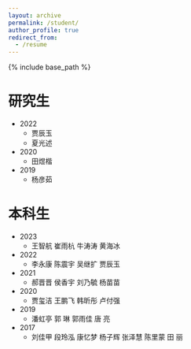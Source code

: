 ```yaml
---
layout: archive
permalink: /student/
author_profile: true
redirect_from:
  - /resume
---
```


{% include base_path %}

研究生
======
* 2022
	+ 贾辰玉
	+ 夏光述
* 2020
	+ 田煜楷
* 2019
	+ 杨彦茹

本科生
======
* 2023
	+ 王智航  崔雨杭  牛涛涛  黄海冰
* 2022
	+ 李永康  陈震宇  吴继扩  贾辰玉
* 2021
	+ 郝晋晋  侯香宇  刘乃毓  杨苗苗
* 2020
	+ 贾玺洁  王鹏飞  韩昕彤  卢付强
* 2019
	+ 潘虹亭  郭 琳  郭雨佳  唐  亮
* 2017
	+ 刘佳甲  段玲泓  康忆梦  杨子辉  张泽慧  陈里蒙  田 丽
